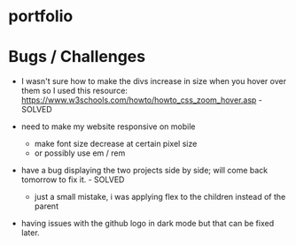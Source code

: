 # portfolio




# Bugs / Challenges 

- I wasn't sure how to make the divs increase in size when you hover over them so I used this resource: https://www.w3schools.com/howto/howto_css_zoom_hover.asp - SOLVED

- need to make my website responsive on mobile
    - make font size decrease at certain pixel size
    - or possibly use em / rem

- have a bug displaying the two projects side by side; will come back tomorrow to fix it. - SOLVED
    - just a small mistake, i was applying flex to the children instead of the parent

- having issues with the github logo in dark mode but that can be fixed later. 
